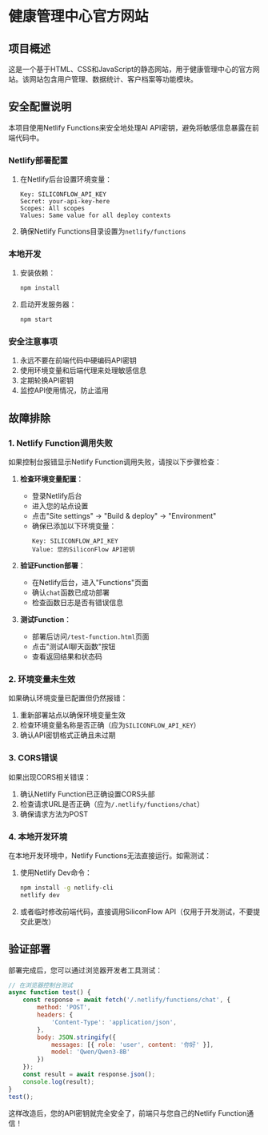 # 健康管理中心官方网站

## 项目概述

这是一个基于HTML、CSS和JavaScript的静态网站，用于健康管理中心的官方网站。该网站包含用户管理、数据统计、客户档案等功能模块。

## 安全配置说明

本项目使用Netlify Functions来安全地处理AI API密钥，避免将敏感信息暴露在前端代码中。

### Netlify部署配置

1. 在Netlify后台设置环境变量：
   ```
   Key: SILICONFLOW_API_KEY
   Secret: your-api-key-here
   Scopes: All scopes
   Values: Same value for all deploy contexts
   ```

2. 确保Netlify Functions目录设置为`netlify/functions`

### 本地开发

1. 安装依赖：
   ```bash
   npm install
   ```

2. 启动开发服务器：
   ```bash
   npm start
   ```

### 安全注意事项

1. 永远不要在前端代码中硬编码API密钥
2. 使用环境变量和后端代理来处理敏感信息
3. 定期轮换API密钥
4. 监控API使用情况，防止滥用

## 故障排除

### 1. Netlify Function调用失败

如果控制台报错显示Netlify Function调用失败，请按以下步骤检查：

1. **检查环境变量配置**：
   - 登录Netlify后台
   - 进入您的站点设置
   - 点击"Site settings" → "Build & deploy" → "Environment"
   - 确保已添加以下环境变量：
     ```
     Key: SILICONFLOW_API_KEY
     Value: 您的SiliconFlow API密钥
     ```

2. **验证Function部署**：
   - 在Netlify后台，进入"Functions"页面
   - 确认`chat`函数已成功部署
   - 检查函数日志是否有错误信息

3. **测试Function**：
   - 部署后访问`/test-function.html`页面
   - 点击"测试AI聊天函数"按钮
   - 查看返回结果和状态码

### 2. 环境变量未生效

如果确认环境变量已配置但仍然报错：

1. 重新部署站点以确保环境变量生效
2. 检查环境变量名称是否正确（应为`SILICONFLOW_API_KEY`）
3. 确认API密钥格式正确且未过期

### 3. CORS错误

如果出现CORS相关错误：

1. 确认Netlify Function已正确设置CORS头部
2. 检查请求URL是否正确（应为`/.netlify/functions/chat`）
3. 确保请求方法为POST

### 4. 本地开发环境

在本地开发环境中，Netlify Functions无法直接运行。如需测试：

1. 使用Netlify Dev命令：
   ```bash
   npm install -g netlify-cli
   netlify dev
   ```

2. 或者临时修改前端代码，直接调用SiliconFlow API（仅用于开发测试，不要提交此更改）

## 验证部署

部署完成后，您可以通过浏览器开发者工具测试：

```javascript
// 在浏览器控制台测试
async function test() {
    const response = await fetch('/.netlify/functions/chat', {
        method: 'POST',
        headers: {
            'Content-Type': 'application/json',
        },
        body: JSON.stringify({
            messages: [{ role: 'user', content: '你好' }],
            model: 'Qwen/Qwen3-8B'
        })
    });
    const result = await response.json();
    console.log(result);
}
test();
```

这样改造后，您的API密钥就完全安全了，前端只与您自己的Netlify Function通信！